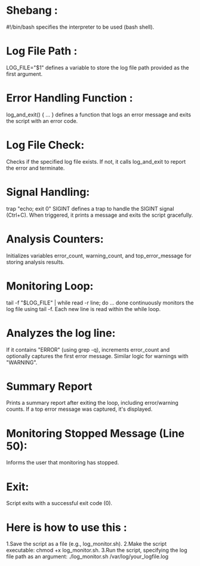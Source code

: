 # Shebang :
#!/bin/bash specifies the interpreter to be used (bash shell).
# Log File Path :
LOG_FILE="$1" defines a variable to store the log file path provided as the first argument.
# Error Handling Function :
log_and_exit() { ... } defines a function that logs an error message and exits the script with an error code.
# Log File Check:
Checks if the specified log file exists. If not, it calls log_and_exit to report the error and terminate.
# Signal Handling:
trap "echo; exit 0" SIGINT defines a trap to handle the SIGINT signal (Ctrl+C). When triggered, it prints a message and exits the script gracefully.
# Analysis Counters:
Initializes variables error_count, warning_count, and top_error_message for storing analysis results.
# Monitoring Loop:
tail -f "$LOG_FILE" | while read -r line; do ... done continuously monitors the log file using tail -f. Each new line is read within the while loop.
# Analyzes the log line:
If it contains "ERROR" (using grep -q), increments error_count and optionally captures the first error message.
Similar logic for warnings with "WARNING".
# Summary Report 
Prints a summary report after exiting the loop, including error/warning counts.
If a top error message was captured, it's displayed.
# Monitoring Stopped Message (Line 50):
Informs the user that monitoring has stopped.
# Exit:
Script exits with a successful exit code (0).

# Here is how to use this :
1.Save the script as a file (e.g., log_monitor.sh).
2.Make the script executable: chmod +x log_monitor.sh.
3.Run the script, specifying the log file path as an argument: ./log_monitor.sh /var/log/your_logfile.log
